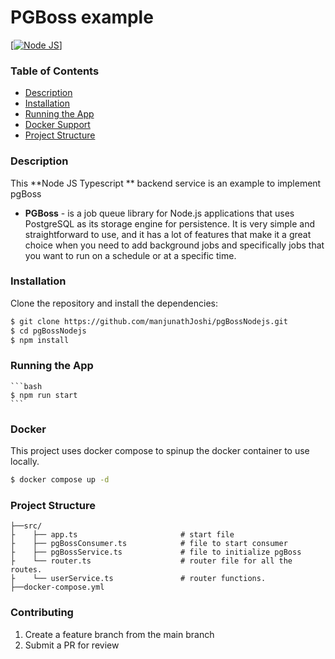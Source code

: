 # PGBoss example

[[![Node JS](https://img.shields.io/badge/Node.js-16.5.0-green.svg?logo=Node.Js)](https://nodejs.org/)]

### Table of Contents

- [Description](#description)
- [Installation](#installation)
- [Running the App](#running-the-app)
- [Docker Support](#docker-support)
- [Project Structure](#project-structure)

### Description

This **Node JS Typescript ** backend service is an example to implement pgBoss

- **PGBoss** - is a job queue library for Node.js applications that uses PostgreSQL as its storage engine for persistence. It is very simple and straightforward to use, and it has a lot of features that make it a great choice when you need to add background jobs and specifically jobs that you want to run on a schedule or at a specific time.

### Installation

Clone the repository and install the dependencies:

```bash
$ git clone https://github.com/manjunathJoshi/pgBossNodejs.git
$ cd pgBossNodejs
$ npm install
```

### Running the App
    ```bash
    $ npm run start
    ```


### Docker

This project uses docker compose to spinup the docker container to use locally.

```bash
$ docker compose up -d

```

### Project Structure

```
├──src/
├    ├── app.ts                       # start file
├    ├── pgBossConsumer.ts            # file to start consumer
├    ├── pgBossService.ts             # file to initialize pgBoss
├    └── router.ts                    # router file for all the routes.
├    └── userService.ts               # router functions.
├──docker-compose.yml

```

### Contributing

1. Create a feature branch from the main branch
2. Submit a PR for review
